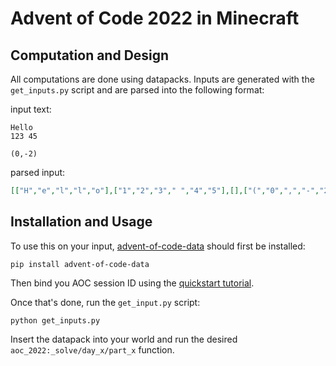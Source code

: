 # Advent of Code 2022 in Minecraft

## Computation and Design
All computations are done using datapacks. Inputs are generated with the `get_inputs.py` script and are parsed into the following format:

input text:
```
Hello
123 45

(0,-2)
```
parsed input:
```json
[["H","e","l","l","o"],["1","2","3"," ","4","5"],[],["(","0",",","-","2",")"]]
```


## Installation and Usage
To use this on your input, [advent-of-code-data](https://github.com/wimglenn/advent-of-code-data) should first be installed:
```
pip install advent-of-code-data
```
Then bind you AOC session ID using the [quickstart tutorial](https://github.com/wimglenn/advent-of-code-data#quickstart).

Once that's done, run the `get_input.py` script:
```
python get_inputs.py
```

Insert the datapack into your world and run the desired `aoc_2022:_solve/day_x/part_x` function.
